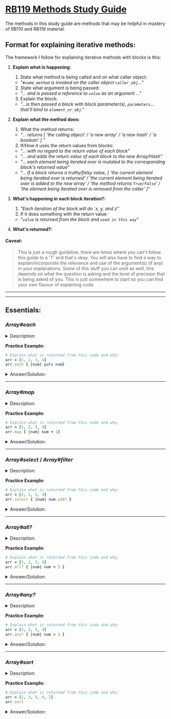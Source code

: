 # <ins>RB119 Methods Study Guide</ins>
The methods in this study guide are methods that may be helpful in mastery of RB110 and RB119 material.

## Format for explaining iterative methods:
The framework I follow for explaining iterative methods with blocks is this:
1. **Explain what is happening:**
    1. State what method is being called and on what caller object:</br> 
    - *"`#some_method` is invoked on the caller object `caller_obj`..."*
    2. State what argument is being passed:</br> 
    - *"... and is passed a reference to `value` as an argument ..."*
    3. Explain the block: </br>
    - *"...is then passed a block with block parameter(s), `parameters`... that'll bind to `element_or_obj`."*

2. **Explain what the method does:**
    1. What the method returns:</br>
      - *"... returns [ 'the calling object' / 'a new array' / 'a new hash' / 'a boolean' ] "*
    2. If/How it uses the return values from blocks:</br>
      - *"... with no regard to the return value of each block"*</br>
      - *"... and adds the return value of each block to the new Array/Hash"*</br>
      - *"... each element being iterated over is mutated to the corresponding block's returned value"* </br>
      - *"... If a block returns a truthy/falsy value, [ 'the current element being iterated over is returned' / 'the current element being iterated over is added to the new array' / 'the method returns `True/False`' /  'the element being iterated over is removed from the caller' ]"*

3. **What's happening in each block iteration?:**
    1. *"Each iteration of the block will do `x, y, and z"*
    2. If it does something with the return value: </br>
    - *"`value` is returned from the block and `used in this way`"*
4. **What's returned?:**

#### Caveat:
> This is just a rough guideline, there are times where you can't follow this guide to a 'T' and that's okay. You will also have to find a way to explain/incorporate the relevance and use of the argument(s) (if any) in your explanations. Some of this stuff you can omit as well, this depends on what the question is asking and the level of precision that is being asked of you. This is just somewhere to start so you can find your own flavour of explaining code.

---
---

## Essentials:

### *Array#each*
<details>
<summary>Description:</summary>
`Array#each` when given a block with each element from the caller, will return the original calling object, with no regards to the return values from the block.
</details>

<b>Practice Example:</b>
```ruby
# Explain what is returned from this code and why:
arr = [1, 2, 3, 4]
arr.each { |num| puts num}
```
<details>
<summary>Answer/Solution:</summary>
`each` is invoked on the caller object `arr` and passed a block with a block parameter of `num` that'll bind to the current element being iterated over in `arr`. `each` returns a the original caller object, with no regards for the returned values from the block. Each iteration of the block will invoke `puts num`, resulting in '1', '2', '3', and '4' being outputted the terminal. The original calling object is then returned.
</details>

---

### *Array#map*
<details>
<summary>Description:</summary>
`Array#map` when given a block with each element from the caller, will return a new Array populated with the returned values from each block iteration. 
</details>

<b>Practice Example:</b>
```ruby
# Explain what is returned from this code and why:
arr = [1, 2, 3, 4]
arr.map { |num| num + 1}
```
<details>
<summary>Answer/Solution:</summary>
`map` is invoked on the caller object `arr` and passed a block with a block parameter of `num` that'll bind to the current element being iterated over in `arr`. `map` returns a new Array whose elements are the returned values from each block iteration. Each iteration of the block will return the value of `num + 1`, resulting in a new Array of `[2, 3, 4, 5]` being returned from `map`.
</details>

---

### *Array#select* / *Array#filter*
<details>
<summary>Description:</summary>
`Array#select` when given a block with each element from the caller, will return a new Array with elements from the caller whose respective blocks return a truthy value.
</details>

<b>Practice Example:</b>
```ruby
# Explain what is returned from this code and why:
arr = [1, 2, 3, 4]
arr.select { |num| num.odd? }
```
<details>
<summary>Answer/Solution:</summary>
`select` is invoked on the caller object `arr` and passed a block with a block parameter of `num` that'll bind to the current element being iterated over in `arr`. `select` returns a new Array with elements from the caller whose respective blocks return a truthy value. Each iteration of the block will invoke `odd?` on the current element being iterated over and if the current element is an odd Integer, `odd?` returns `true`. This will result in `select` returning a new Array of `[1, 3]`.
</details>

---

### *Array#all?*
<details>
<summary>Description:</summary>
`Array#all?(arg) { |element| ...}` when given an `arg` will return `true` if every `element` from the caller is equal to `arg`, otherwise `false` is returned. When given no argument and a block with each `element` from the caller, will return `true` if **all** blocks return a truthy value, otherwise `false` is returned.
</details>

<b>Practice Example:</b>
```ruby
# Explain what is returned from this code and why:
arr = [1, 2, 3, 4]
arr.all? { |num| num < 5 }
```
<details>
<summary>Answer/Solution:</summary>
`all?` is invoked on the caller object `arr` and passed a block with a block parameter of `num` that'll bind to the current element being iterated over in `arr`. `all?` returns `true` if **all** blocks return a truthy value, otherwise it returns `false`. Each iteration of the block will evaluate the expression, `num < 5`. Because every element in the calling Array is less than `5`, every block returns `true` resulting in `all?` returning `true`.
</details>

---

### *Array#any?*
<details>
<summary>Description:</summary>
`Array#any?(arg) { |element| ...}` when given an `arg` will return `true` if any `element` from the caller is equal to `arg`, otherwise `false` is returned. When given no argument and a block with each `element` from the caller, will return `true` if **any** blocks return a truthy value, otherwise `false` is returned.
</details>

<b>Practice Example:</b>
```ruby
# Explain what is returned from this code and why:
arr = [1, 2, 3, 4]
arr.any? { |num| num > 3 }
```
<details>
<summary>Answer/Solution:</summary>
`any?` is invoked on the caller object `arr` and passed a block with a block parameter of `num` that'll bind to the current element being iterated over in `arr`. `any?` returns `true` if **any** block returns a truthy value, otherwise it returns `false`. Each iteration of the block will evaluate the expression, `num > 3`. Because the last element of `arr`, `4`, is greater than `3`, `true` is returned for that block resulting in `any?` returning `true`.
</details>

---

### *Array#sort*
<details>
<summary>Description:</summary>
`Array#sort { |pair1, pair2| ...}` 
</details>

<b>Practice Example:</b>
```ruby
# Explain what is returned from this code and why:
arr = [1, 3, 5, 4, 2]
arr.sort
```
<details>
<summary>Answer/Solution:</summary>
`sort` is invoked on the caller object `arr`. `sort`, when given no block, returns a new Array with elements from the caller sorted by value from least to greatest. In this example, `sort` will return a new Array of `[1, 2, 3, 4, 5]`.
</details>